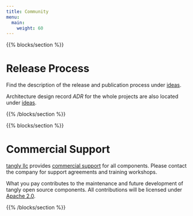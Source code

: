 ```yaml
---
title: Community
menu:
  main:
    weight: 60
---
```


{{% blocks/section %}}
<div class="col-12">
<h1 class="text-center">Release Process</h1>

Find the description of the release and publication process under [ideas](../ideas/components-publication).

Architecture design record _ADR_ for the whole projects are also located under [ideas](../../../../../net.tangly.erp.shared/src/site/site/09-architecture-decisions/adr).
</div>
{{% /blocks/section %}}

{{% blocks/section %}}
<div class="col-12">
<h1 class="text-center">Commercial Support</h1>

[tangly llc](https://www.tangly.net) provides [commercial support](../expertise/commercial-support) for all components.
Please contact the company for support agreements and training workshops.

What you pay contributes to the maintenance and future development of tangly open source components.
All contributions will be licensed under [Apache 2.0](https://www.apache.org/licenses/LICENSE-2.0).

</div>
{{% /blocks/section %}}
